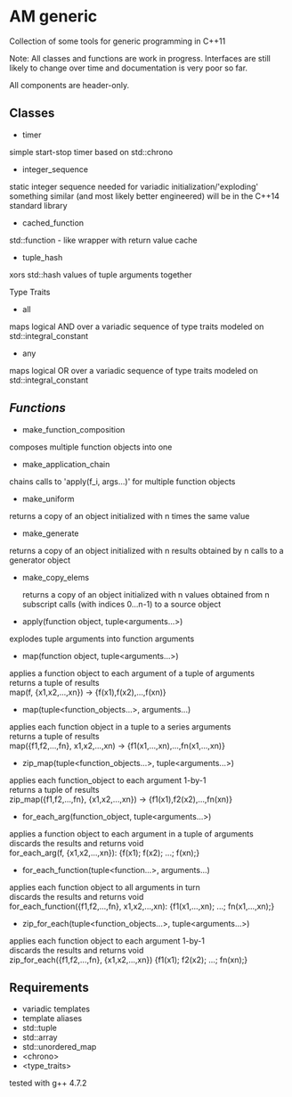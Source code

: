 AM generic
==========

Collection of some tools for generic programming in C++11

Note: 
All classes and functions are work in progress. Interfaces are still likely 
to change over time and documentation is very poor so far. 


All components are header-only.


Classes
-------
- timer<br/>
<p>
  simple start-stop timer based on std::chrono
</p>
  
- integer_sequence<br/>
<p>
  static integer sequence needed for variadic initialization/'exploding' 
  something similar (and most likely better engineered) will be in the C++14
  standard library
</p> 
 
- cached_function<br/>
<p>
  std::function - like wrapper with return value cache
</p>
 
- tuple_hash<br/>
<p> 
  xors std::hash values of tuple arguments together
</p>

Type Traits
- all<br/>
<p>
  maps logical AND over a variadic sequence of type traits modeled on 
  std::integral_constant<bool,.>
</p>

- any<br/>
<p>
  maps logical OR over a variadic sequence of type traits modeled on 
  std::integral_constant<bool,.>
</p>


_Functions_
---------
- make_function_composition<br/>
<p>
  composes multiple function objects into one
</p>
  
- make_application_chain<br/>
<p>
  chains calls to 'apply(f_i, args...)' for multiple function objects 
</p>
  
- make_uniform<br/>
<p>
  returns a copy of an object initialized with n times the same value
</p>

- make_generate<br/>
<p>
  returns a copy of an object initialized with n results obtained by 
  n calls to a generator object
</p>
  
- make_copy_elems<br/><p>
  returns a copy of an object initialized with n values obtained from n
  subscript calls (with indices 0...n-1) to a source object
</p>
  

- apply(function object, tuple&lt;arguments...&gt;)<br/>
<p>
  explodes tuple arguments into function arguments
</p>
  

- map(function object, tuple&lt;arguments...&gt;)<br/>
<p>
  applies a function object to each argument of a tuple of arguments<br/>
  returns a tuple of results<br/>
  map(f, {x1,x2,...,xn}) -> {f(x1),f(x2),...,f(xn)}
</p>
  

- map(tuple&lt;function_objects...&gt;, arguments...)<br/>
<p>
  applies each function object in a tuple to a series arguments<br/>
  returns a tuple of results<br/>
  map({f1,f2,...,fn}, x1,x2,...,xn) -> {f1(x1,...,xn),...,fn(x1,...,xn)}
</p>
  

- zip_map(tuple&lt;function_objects...&gt;, tuple&lt;arguments...&gt;)<br/>
<p>
  applies each function_object to each argument 1-by-1<br/>
  returns a tuple of results<br/>
  zip_map({f1,f2,...,fn}, {x1,x2,...,xn}) -> {f1(x1),f2(x2),...,fn(xn)}
</p>
  

- for_each_arg(function_object, tuple&lt;arguments...&gt;)<br/>
<p>
  applies a function object to each argument in a tuple of arguments<br/>
  discards the results and returns void<br/>
  for_each_arg(f, {x1,x2,...,xn}): {f(x1); f(x2); ...; f(xn);}
</p>
  

- for_each_function(tuple&lt;function...&gt;, arguments...)<br/>
<p>
  applies each function object to all arguments in turn<br/>
  discards the results and returns void<br/>
  for_each_function({f1,f2,...,fn}, x1,x2,...,xn): {f1(x1,...,xn); ...; fn(x1,...,xn);}
</p>
  
  
- zip_for_each(tuple&lt;function_objects...&gt;, tuple&lt;arguments...&gt;)<br/>
<p>
  applies each function object to each argument 1-by-1<br/>
  discards the results and returns void<br/>
  zip_for_each({f1,f2,...,fn}, {x1,x2,...,xn}) {f1(x1); f2(x2); ...; fn(xn);}
</p>


Requirements
------------
 - variadic templates
 - template aliases
 - std::tuple
 - std::array
 - std::unordered_map
 - &lt;chrono&gt;
 - &lt;type_traits&gt;

tested with g++ 4.7.2

